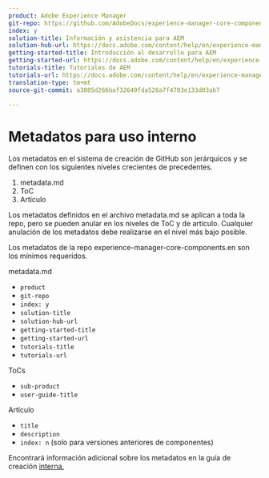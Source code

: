 ```yaml
---
product: Adobe Experience Manager
git-repo: https://github.com/AdobeDocs/experience-manager-core-components.en
index: y
solution-title: Información y asistencia para AEM
solution-hub-url: https://docs.adobe.com/content/help/en/experience-manager-cloud-service/sites/home.html
getting-started-title: Introducción al desarrollo para AEM
getting-started-url: https://docs.adobe.com/content/help/en/experience-manager-cloud-service/core-concepts/home.html
tutorials-title: Tutoriales de AEM
tutorials-url: https://docs.adobe.com/content/help/en/experience-manager-learn/cloud-service/overview.html
translation-type: tm+mt
source-git-commit: a3085d266baf32649fda528a7f4703e133d03ab7

---
```



# Metadatos para uso interno

Los metadatos en el sistema de creación de GitHub son jerárquicos y se definen con los siguientes niveles crecientes de precedentes.

1. metadata.md
1. ToC
1. Artículo

Los metadatos definidos en el archivo metadata.md se aplican a toda la repo, pero se pueden anular en los niveles de ToC y de artículo. Cualquier anulación de los metadatos debe realizarse en el nivel más bajo posible.

Los metadatos de la repo experience-manager-core-components.en son los mínimos requeridos.

metadata.md

* `product`
* `git-repo`
* `index: y`
* `solution-title`
* `solution-hub-url`
* `getting-started-title`
* `getting-started-url`
* `tutorials-title`
* `tutorials-url`

ToCs

* `sub-product`
* `user-guide-title`

Artículo

* `title`
* `description`
* `index: n` (solo para versiones anteriores de componentes)

Encontrará información adicional sobre los metadatos en la guía de creación [interna.](https://docs.adobe.com/help/en/collaborative-doc-instructions/collaboration-guide/markdown/metadata.html#solution-metadata)
